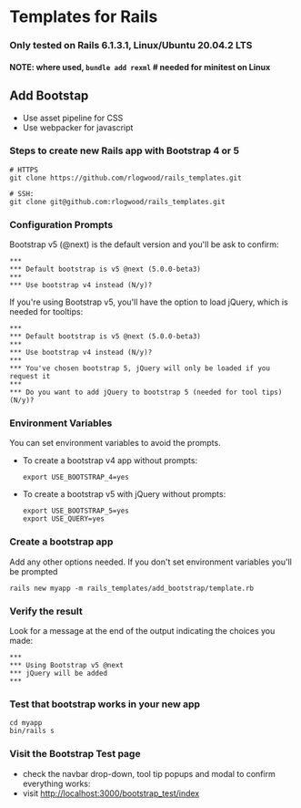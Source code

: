 # Templates for Rails

### Only tested on Rails 6.1.3.1, Linux/Ubuntu 20.04.2 LTS

#### NOTE: where used, `bundle add rexml` # needed for minitest on Linux


## Add Bootstap
- Use asset pipeline for CSS
- Use webpacker for javascript

### Steps to create new Rails app with Bootstrap 4 or 5
```
# HTTPS
git clone https://github.com/rlogwood/rails_templates.git

# SSH:
git clone git@github.com:rlogwood/rails_templates.git
```

### Configuration Prompts

Bootstrap v5 (@next) is the default version and you'll be ask to confirm:

    ***
    *** Default bootstrap is v5 @next (5.0.0-beta3)
    ***
    *** Use bootstrap v4 instead (N/y)?

If you're using Bootstrap v5, you'll have the option to load jQuery, which is needed for tooltips:

    ***
    *** Default bootstrap is v5 @next (5.0.0-beta3)
    ***
    *** Use bootstrap v4 instead (N/y)?
    ***
    *** You've chosen bootstrap 5, jQuery will only be loaded if you request it
    ***
    *** Do you want to add jQuery to bootstrap 5 (needed for tool tips) (N/y)?

### Environment Variables
You can set environment variables to avoid the prompts.

- To create a bootstrap v4 app without prompts:
    ```
    export USE_BOOTSTRAP_4=yes
    ```

- To create a bootstrap v5 with jQuery without prompts:
    ```
    export USE_BOOTSTRAP_5=yes
    export USE_QUERY=yes
    ```

### Create a bootstrap app
Add any other options needed. If you don't set environment variables you'll be prompted
```
rails new myapp -m rails_templates/add_bootstrap/template.rb
```
### Verify the result
Look for a message at the end of the output indicating the choices you made:

    ***
    *** Using Bootstrap v5 @next
    *** jQuery will be added
    ***


### Test that bootstrap works in your new app
```
cd myapp
bin/rails s
```

### Visit the Bootstrap Test page
- check the navbar drop-down, tool tip popups and modal to confirm everything works:
- visit [http://localhost:3000/bootstrap_test/index](http://localhost:3000/bootstrap_test/index)
